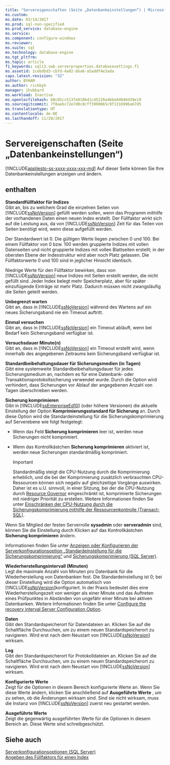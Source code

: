 ```yaml
---
title: "Servereigenschaften (Seite „Datenbankeinstellungen“) | Microsoft-Dokumentation"
ms.custom: 
ms.date: 03/14/2017
ms.prod: sql-non-specified
ms.prod_service: database-engine
ms.service: 
ms.component: configure-windows
ms.reviewer: 
ms.suite: sql
ms.technology: database-engine
ms.tgt_pltfrm: 
ms.topic: article
f1_keywords: sql13.swb.serverproperties.databasesettings.f1
ms.assetid: 1cebdbd3-cbfd-4a02-bba6-a5addf4e3ada
caps.latest.revision: "32"
author: BYHAM
ms.author: rickbyh
manager: jhubbard
ms.workload: Inactive
ms.openlocfilehash: b0c02cc5137e018b41cd5220a4bbe84046d39e19
ms.sourcegitcommit: 7f8aebc72e7d0c8cff3990865c9f1316996a67d5
ms.translationtype: HT
ms.contentlocale: de-DE
ms.lasthandoff: 11/20/2017
---
```

# <a name="server-properties---database-settings-page"></a>Servereigenschaften (Seite „Datenbankeinstellungen“)
[!INCLUDE[appliesto-ss-xxxx-xxxx-xxx-md](../../includes/appliesto-ss-xxxx-xxxx-xxx-md.md)] Auf dieser Seite können Sie Ihre Datenbankeinstellungen anzeigen und ändern.  
  
## <a name="options"></a>enthalten  
 **Standardfüllfaktor für Indizes**  
 Gibt an, bis zu welchem Grad die einzelnen Seiten von [!INCLUDE[ssNoVersion](../../includes/ssnoversion-md.md)] gefüllt werden sollen, wenn das Programm mithilfe der vorhandenen Daten einen neuen Index erstellt. Der Füllfaktor wirkt sich auf die Leistung aus, da von [!INCLUDE[ssNoVersion](../../includes/ssnoversion-md.md)] Zeit für das Teilen von Seiten benötigt wird, wenn diese aufgefüllt werden.  
  
 Der Standardwert ist 0. Die gültigen Werte liegen zwischen 0 und 100. Bei einem Füllfaktor von 0 bzw. 100 werden gruppierte Indizes mit vollen Datenseiten und nicht gruppierte Indizes mit vollen Blattseiten erstellt; in der obersten Ebene der Indexstruktur wird aber noch Platz gelassen. Die Füllfaktorwerte 0 und 100 sind in jeglicher Hinsicht identisch.  
  
 Niedrige Werte für den Füllfaktor bewirken, dass von [!INCLUDE[ssNoVersion](../../includes/ssnoversion-md.md)] neue Indizes mit Seiten erstellt werden, die nicht gefüllt sind. Jeder Index belegt mehr Speicherplatz, aber für später einzufügende Einträge ist mehr Platz. Dadurch müssen nicht zwangsläufig die Seiten geteilt werden.  
  
 **Unbegrenzt warten**  
 Gibt an, dass in [!INCLUDE[ssNoVersion](../../includes/ssnoversion-md.md)] während des Wartens auf ein neues Sicherungsband nie ein Timeout auftritt.  
  
 **Einmal versuchen**  
 Gibt an, dass in [!INCLUDE[ssNoVersion](../../includes/ssnoversion-md.md)] ein Timeout abläuft, wenn bei Bedarf kein Sicherungsband verfügbar ist.  
  
 **Versuchsdauer Minute(n)**  
 Gibt an, dass in [!INCLUDE[ssNoVersion](../../includes/ssnoversion-md.md)] ein Timeout erstellt wird, wenn innerhalb des angegebenen Zeitraums kein Sicherungsband verfügbar ist.  
  
 **Standardbeibehaltungsdauer für Sicherungsmedien (in Tagen)**  
 Gibt eine systemweite Standardbeibehaltungsdauer für jedes Sicherungsmedium an, nachdem es für eine Datenbank- oder Transaktionsprotokollsicherung verwendet wurde. Durch die Option wird verhindert, dass Sicherungen vor Ablauf der angegebenen Anzahl von Tagen überschrieben werden.  
  
 **Sicherung komprimieren**  
 Gibt in [!INCLUDE[ssEnterpriseEd10](../../includes/ssenterpriseed10-md.md)] (oder höhere Versionen) die aktuelle Einstellung der Option **Komprimierungsstandard für Sicherung** an. Durch diese Option wird die Standardeinstellung für die Sicherungskomprimierung auf Serverebene wie folgt festgelegt:  
  
-   Wenn das Feld **Sicherung komprimieren** leer ist, werden neue Sicherungen nicht komprimiert.  
  
-   Wenn das Kontrollkästchen **Sicherung komprimieren** aktiviert ist, werden neue Sicherungen standardmäßig komprimiert.  
  
    > [!IMPORTANT]  
    >  Standardmäßig steigt die CPU-Nutzung durch die Komprimierung erheblich, und die bei der Komprimierung zusätzlich verbrauchten CPU-Ressourcen können sich negativ auf gleichzeitige Vorgänge auswirken. Daher ist es u.U. sinnvoll, in einer Sitzung, bei der die CPU-Nutzung durch [Resource Governor](../../relational-databases/resource-governor/resource-governor.md) eingeschränkt ist, komprimierte Sicherungen mit niedriger Priorität zu erstellen. Weitere Informationen finden Sie unter [Einschränken der CPU-Nutzung durch die Sicherungskomprimierung mithilfe der Ressourcenkontrolle &#40;Transact-SQL&#41;](../../relational-databases/backup-restore/use-resource-governor-to-limit-cpu-usage-by-backup-compression-transact-sql.md).  
  
 Wenn Sie Mitglied der festen Serverrolle **sysadmin** oder **serveradmin** sind, können Sie die Einstellung durch Klicken auf das Kontrollkästchen **Sicherung komprimieren** ändern.  
  
 Informationen finden Sie unter [Anzeigen oder Konfigurieren der Serverkonfigurationsoption „Standardeinstellung für die Sicherungskomprimierung“](../../database-engine/configure-windows/view-or-configure-the-backup-compression-default-server-configuration-option.md) und [Sicherungskomprimierung &#40;SQL Server&#41;](../../relational-databases/backup-restore/backup-compression-sql-server.md).  
  
 **Wiederherstellungsintervall (Minuten)**  
 Legt die maximale Anzahl von Minuten pro Datenbank für die Wiederherstellung von Datenbanken fest. Die Standardeinstellung ist 0; bei dieser Einstellung wird die Option automatisch von [!INCLUDE[ssNoVersion](../../includes/ssnoversion-md.md)]konfiguriert. In der Praxis bedeutet dies eine Wiederherstellungszeit von weniger als einer Minute und das Auftreten eines Prüfpunktes in Abständen von ungefähr einer Minute bei aktiven Datenbanken. Weitere Informationen finden Sie unter [Configure the recovery interval Server Configuration Option](../../database-engine/configure-windows/configure-the-recovery-interval-server-configuration-option.md).  
  
 **Daten**  
 Gibt den Standardspeicherort für Datendateien an. Klicken Sie auf die Schaltfläche Durchsuchen, um zu einem neuen Standardspeicherort zu navigieren. Wird erst nach dem Neustart von [!INCLUDE[ssNoVersion](../../includes/ssnoversion-md.md)] wirksam.  
  
 **Log**  
 Gibt den Standardspeicherort für Protokolldateien an. Klicken Sie auf die Schaltfläche Durchsuchen, um zu einem neuen Standardspeicherort zu navigieren. Wird erst nach dem Neustart von [!INCLUDE[ssNoVersion](../../includes/ssnoversion-md.md)] wirksam.  
  
 **Konfigurierte Werte**  
 Zeigt für die Optionen in diesem Bereich konfigurierte Werte an. Wenn Sie diese Werte ändern, klicken Sie anschließend auf **Ausgeführte Werte** , um zu sehen, ob die Änderungen wirksam sind. Sind sie nicht wirksam, muss die Instanz von [!INCLUDE[ssNoVersion](../../includes/ssnoversion-md.md)] zuerst neu gestartet werden.  
  
 **Ausgeführte Werte**  
 Zeigt die gegenwärtig ausgeführten Werte für die Optionen in diesem Bereich an. Diese Werte sind schreibgeschützt.  
  
## <a name="see-also"></a>Siehe auch  
 [Serverkonfigurationsoptionen &#40;SQL Server&#41;](../../database-engine/configure-windows/server-configuration-options-sql-server.md)   
 [Angeben des Füllfaktors für einen Index](../../relational-databases/indexes/specify-fill-factor-for-an-index.md)  
  
  
